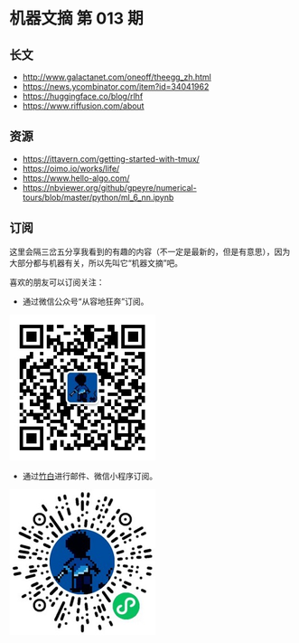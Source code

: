 # 机器文摘 第 013 期

## 长文
- http://www.galactanet.com/oneoff/theegg_zh.html
- https://news.ycombinator.com/item?id=34041962
- https://huggingface.co/blog/rlhf
- https://www.riffusion.com/about

## 资源
- https://ittavern.com/getting-started-with-tmux/
- https://oimo.io/works/life/
- https://www.hello-algo.com/
- https://nbviewer.org/github/gpeyre/numerical-tours/blob/master/python/ml_6_nn.ipynb

## 订阅
这里会隔三岔五分享我看到的有趣的内容（不一定是最新的，但是有意思），因为大部分都与机器有关，所以先叫它“机器文摘”吧。

喜欢的朋友可以订阅关注：

- 通过微信公众号“从容地狂奔”订阅。

![](../weixin.jpg)

- 通过[竹白](https://zhubai.love/)进行邮件、微信小程序订阅。

![](../zhubai.jpg)
